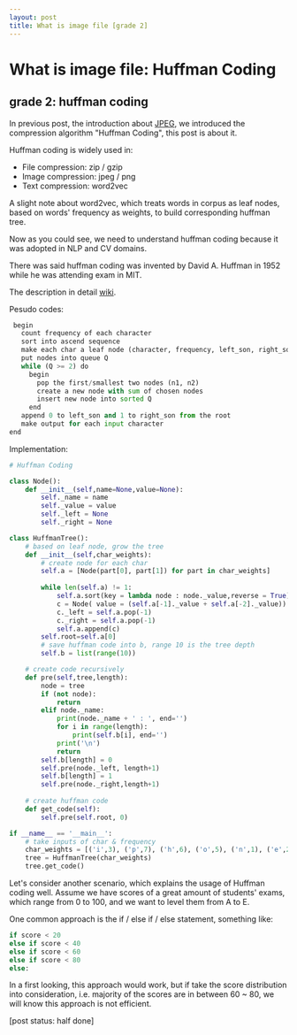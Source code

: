 ```yaml
---
layout: post
title: What is image file [grade 2]
---
```


# What is image file: Huffman Coding

## grade 2: huffman coding

In previous post, the introduction about [JPEG]({{site.url}}/2018/08/26/what-is-image-jpeg-heif-grade-1.html), we introduced the compression algorithm "Huffman Coding", this post is about it.

Huffman coding is widely used in:

* File compression: zip / gzip
* Image compression: jpeg / png
* Text compression: word2vec
  
A slight note about word2vec, which treats words in corpus as leaf nodes, based on words' frequency as weights, to build corresponding huffman tree.

Now as you could see, we need to understand huffman coding because it was adopted in NLP and CV domains.

There was said huffman coding was invented by David A. Huffman in 1952 while he was attending exam in MIT.

The description in detail [wiki](https://en.wikipedia.org/wiki/Huffman_coding).

Pesudo codes:

```python
 begin
   count frequency of each character
   sort into ascend sequence
   make each char a leaf node (character, frequency, left_son, right_son)
   put nodes into queue Q
   while (Q >= 2) do
     begin
       pop the first/smallest two nodes (n1, n2)
       create a new node with sum of chosen nodes 
       insert new node into sorted Q
     end
   append 0 to left_son and 1 to right_son from the root
   make output for each input character
end
```

Implementation:

```python
# Huffman Coding

class Node():
    def __init__(self,name=None,value=None):
        self._name = name
        self._value = value
        self._left = None
        self._right = None

class HuffmanTree():
    # based on leaf node, grow the tree
    def __init__(self,char_weights):
        # create node for each char
        self.a = [Node(part[0], part[1]) for part in char_weights]
        
        while len(self.a) != 1:
            self.a.sort(key = lambda node : node._value,reverse = True)
            c = Node( value = (self.a[-1]._value + self.a[-2]._value))
            c._left = self.a.pop(-1)
            c._right = self.a.pop(-1)
            self.a.append(c)
        self.root=self.a[0]
        # save huffman code into b, range 10 is the tree depth
        self.b = list(range(10))

    # create code recursively
    def pre(self,tree,length):
        node = tree
        if (not node):
            return
        elif node._name:
            print(node._name + ' : ', end='')
            for i in range(length):
                print(self.b[i], end='')
            print('\n')
            return
        self.b[length] = 0
        self.pre(node._left, length+1)
        self.b[length] = 1
        self.pre(node._right,length+1)
        
    # create huffman code   
    def get_code(self):
        self.pre(self.root, 0)

if __name__ == '__main__':
    # take inputs of char & frequency
    char_weights = [('i',3), ('p',7), ('h',6), ('o',5), ('n',1), ('e',2)]
    tree = HuffmanTree(char_weights)
    tree.get_code()
```

Let's consider another scenario, which explains the usage of Huffman coding well. Assume we have scores of a great amount of students' exams, which range from 0 to 100, and we want to level them from A to E.

One common approach is the if / else if / else statement, something like:
``` python
if score < 20
else if score < 40
else if score < 60
else if score < 80
else:
```

In a first looking, this approach would work, but if take the score distribution into consideration, i.e. majority of the scores are in between 60 ~ 80, we will know this approach is not efficient.


[post status: half done]